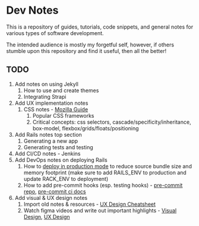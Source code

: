 # Dev Notes

This is a repository of guides, tutorials, code snippets, and general notes
for various types of software development.

The intended audience is mostly my forgetful self, however, if others stumble
upon this repository and find it useful, then all the better!

## TODO

1. Add notes on using Jekyll
    1. How to use and create themes
    1. Integrating Strapi
1. Add UX implementation notes
    1. CSS notes - [Mozilla Guide](https://developer.mozilla.org/en-US/docs/Learn/CSS)
        1. Popular CSS frameworks
        2. Critical concepts: css selectors, cascade/specificity/inheritance, box-model, flexbox/grids/floats/positioning
1. Add Rails notes top section
    1. Generating a new app
    1. Generating tests and testing
1. Add CI/CD notes - Jenkins
1. Add DevOps notes on deploying Rails
    1. How to [deploy in production mode](https://docs.aws.amazon.com/elasticbeanstalk/latest/dg/create_deploy_Ruby.container.html) to
        reduce source bundle size and memory footprint (make sure to add
        RAILS_ENV to production and update RACK_ENV to deployment)
    1. How to add pre-commit hooks (esp. testing hooks) - [pre-commit repo](https://github.com/jish/pre-commit), [pre-commit ci docs](https://jish.github.io/pre-commit/checks/ci/)
1. Add visual & UX design notes
    1. Import old notes & resources - [UX Design Cheatsheet](https://docs.google.com/document/d/1EM650-Spqyc-uiUeUZf2txY1c_74QC-SmctJwg2Nhi4/edit#)
    1. Watch figma videos and write out important highlights - [Visual Design](https://www.youtube.com/playlist?list=PLlJddLya2kqngHEHAEumTC7IP5dBJyq23), [UX Design](https://www.youtube.com/playlist?list=PLlJddLya2kqlIrrgpO8odTK-awv-jZ0of)